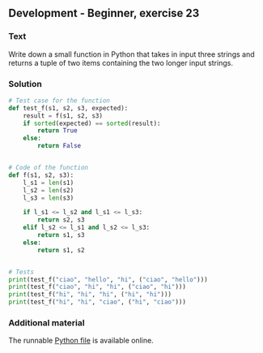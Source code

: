## Development - Beginner, exercise 23

### Text
Write down a small function in Python that takes in input three strings and returns a tuple of two items containing the two longer input strings.

### Solution
```python
# Test case for the function
def test_f(s1, s2, s3, expected):
    result = f(s1, s2, s3)
    if sorted(expected) == sorted(result):
        return True
    else:
        return False


# Code of the function
def f(s1, s2, s3):
    l_s1 = len(s1)
    l_s2 = len(s2)
    l_s3 = len(s3)

    if l_s1 <= l_s2 and l_s1 <= l_s3:
        return s2, s3
    elif l_s2 <= l_s1 and l_s2 <= l_s3:
        return s1, s3
    else:
        return s1, s2


# Tests
print(test_f("ciao", "hello", "hi", ("ciao", "hello")))
print(test_f("ciao", "hi", "hi", ("ciao", "hi")))
print(test_f("hi", "hi", "hi", ("hi", "hi")))
print(test_f("hi", "hi", "ciao", ("hi", "ciao")))
``` 

### Additional material
The runnable [Python file](exercise_23.py) is available online.
